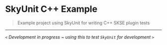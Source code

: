 # SkyUnit C++ Example

> Example project using SkyUnit for writing C++ SKSE plugin tests 

---

`<` _Development in progress ~ using this to test `SkyUnit` for development_ `>`
